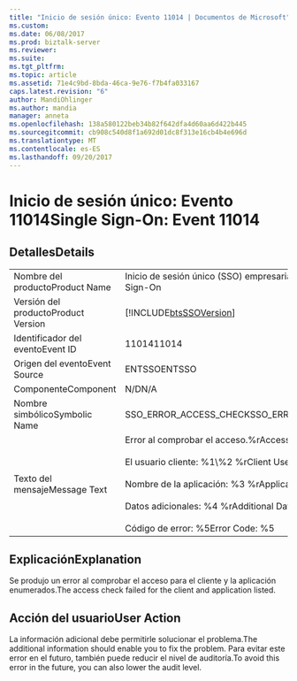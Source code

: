 ```yaml
---
title: "Inicio de sesión único: Evento 11014 | Documentos de Microsoft"
ms.custom: 
ms.date: 06/08/2017
ms.prod: biztalk-server
ms.reviewer: 
ms.suite: 
ms.tgt_pltfrm: 
ms.topic: article
ms.assetid: 71e4c9bd-8bda-46ca-9e76-f7b4fa033167
caps.latest.revision: "6"
author: MandiOhlinger
ms.author: mandia
manager: anneta
ms.openlocfilehash: 138a580122beb34b82f642dfa4d60aa6d422b445
ms.sourcegitcommit: cb908c540d8f1a692d01dc8f313e16cb4b4e696d
ms.translationtype: MT
ms.contentlocale: es-ES
ms.lasthandoff: 09/20/2017
---
```

# <a name="single-sign-on-event-11014"></a><span data-ttu-id="853d9-102">Inicio de sesión único: Evento 11014</span><span class="sxs-lookup"><span data-stu-id="853d9-102">Single Sign-On: Event 11014</span></span>
## <a name="details"></a><span data-ttu-id="853d9-103">Detalles</span><span class="sxs-lookup"><span data-stu-id="853d9-103">Details</span></span>  
  
|||  
|-|-|  
|<span data-ttu-id="853d9-104">Nombre del producto</span><span class="sxs-lookup"><span data-stu-id="853d9-104">Product Name</span></span>|<span data-ttu-id="853d9-105">Inicio de sesión único (SSO) empresarial</span><span class="sxs-lookup"><span data-stu-id="853d9-105">Enterprise Single Sign-On</span></span>|  
|<span data-ttu-id="853d9-106">Versión del producto</span><span class="sxs-lookup"><span data-stu-id="853d9-106">Product Version</span></span>|[!INCLUDE[btsSSOVersion](../includes/btsssoversion-md.md)]|  
|<span data-ttu-id="853d9-107">Identificador del evento</span><span class="sxs-lookup"><span data-stu-id="853d9-107">Event ID</span></span>|<span data-ttu-id="853d9-108">11014</span><span class="sxs-lookup"><span data-stu-id="853d9-108">11014</span></span>|  
|<span data-ttu-id="853d9-109">Origen del evento</span><span class="sxs-lookup"><span data-stu-id="853d9-109">Event Source</span></span>|<span data-ttu-id="853d9-110">ENTSSO</span><span class="sxs-lookup"><span data-stu-id="853d9-110">ENTSSO</span></span>|  
|<span data-ttu-id="853d9-111">Componente</span><span class="sxs-lookup"><span data-stu-id="853d9-111">Component</span></span>|<span data-ttu-id="853d9-112">N/D</span><span class="sxs-lookup"><span data-stu-id="853d9-112">N/A</span></span>|  
|<span data-ttu-id="853d9-113">Nombre simbólico</span><span class="sxs-lookup"><span data-stu-id="853d9-113">Symbolic Name</span></span>|<span data-ttu-id="853d9-114">SSO_ERROR_ACCESS_CHECK</span><span class="sxs-lookup"><span data-stu-id="853d9-114">SSO_ERROR_ACCESS_CHECK</span></span>|  
|<span data-ttu-id="853d9-115">Texto del mensaje</span><span class="sxs-lookup"><span data-stu-id="853d9-115">Message Text</span></span>|<span data-ttu-id="853d9-116">Error al comprobar el acceso.%r</span><span class="sxs-lookup"><span data-stu-id="853d9-116">Access check failed.%r</span></span><br /><br /> <span data-ttu-id="853d9-117">El usuario cliente: %1\\%2 %r</span><span class="sxs-lookup"><span data-stu-id="853d9-117">Client User: %1\\%2%r</span></span><br /><br /> <span data-ttu-id="853d9-118">Nombre de la aplicación: %3 %r</span><span class="sxs-lookup"><span data-stu-id="853d9-118">Application Name: %3%r</span></span><br /><br /> <span data-ttu-id="853d9-119">Datos adicionales: %4 %r</span><span class="sxs-lookup"><span data-stu-id="853d9-119">Additional Data: %4%r</span></span><br /><br /> <span data-ttu-id="853d9-120">Código de error: %5</span><span class="sxs-lookup"><span data-stu-id="853d9-120">Error Code: %5</span></span>|  
  
## <a name="explanation"></a><span data-ttu-id="853d9-121">Explicación</span><span class="sxs-lookup"><span data-stu-id="853d9-121">Explanation</span></span>  
 <span data-ttu-id="853d9-122">Se produjo un error al comprobar el acceso para el cliente y la aplicación enumerados.</span><span class="sxs-lookup"><span data-stu-id="853d9-122">The access check failed for the client and application listed.</span></span>  
  
## <a name="user-action"></a><span data-ttu-id="853d9-123">Acción del usuario</span><span class="sxs-lookup"><span data-stu-id="853d9-123">User Action</span></span>  
 <span data-ttu-id="853d9-124">La información adicional debe permitirle solucionar el problema.</span><span class="sxs-lookup"><span data-stu-id="853d9-124">The additional information should enable you to fix the problem.</span></span> <span data-ttu-id="853d9-125">Para evitar este error en el futuro, también puede reducir el nivel de auditoría.</span><span class="sxs-lookup"><span data-stu-id="853d9-125">To avoid this error in the future, you can also lower the audit level.</span></span>